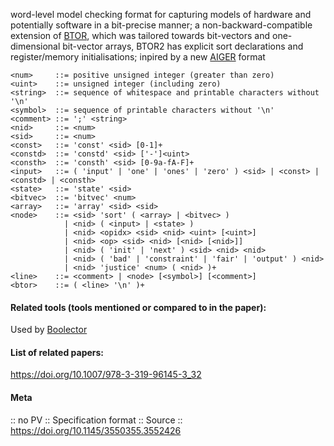 word-level model checking format for capturing models of hardware and potentially software in a bit-precise manner; a non-backward-compatible extension of [BTOR](BTOR.md), which was tailored towards bit-vectors and one-dimensional bit-vector arrays, BTOR2 has explicit sort declarations and register/memory initialisations; inpired by a new [AIGER](AIGER.md) format

```
<num>     ::= positive unsigned integer (greater than zero)
<uint>    ::= unsigned integer (including zero)
<string>  ::= sequence of whitespace and printable characters without '\n'
<symbol>  ::= sequence of printable characters without '\n'
<comment> ::= ';' <string>
<nid>     ::= <num>
<sid>     ::= <num>
<const>   ::= 'const' <sid> [0-1]+
<constd>  ::= 'constd' <sid> ['-']<uint>
<consth>  ::= 'consth' <sid> [0-9a-fA-F]+
<input>   ::= ( 'input' | 'one' | 'ones' | 'zero' ) <sid> | <const> | <constd> | <consth>
<state>   ::= 'state' <sid>
<bitvec>  ::= 'bitvec' <num>
<array>   ::= 'array' <sid> <sid>
<node>    ::= <sid> 'sort' ( <array> | <bitvec> )
            | <nid> ( <input> | <state> )
            | <nid> <opidx> <sid> <nid> <uint> [<uint>]
            | <nid> <op> <sid> <nid> [<nid> [<nid>]]
            | <nid> ( 'init' | 'next' ) <sid> <nid> <nid>
            | <nid> ( 'bad' | 'constraint' | 'fair' | 'output' ) <nid>
            | <nid> 'justice' <num> ( <nid> )+
<line>    ::= <comment> | <node> [<symbol>] [<comment>]
<btor>    ::= ( <line> '\n' )+ 
```

#### Related tools (tools mentioned or compared to in the paper):
Used by [Boolector](../Solvers/SMT/Boolector.md)

#### List of related papers:
https://doi.org/10.1007/978-3-319-96145-3_32

#### Meta
:: no PV
:: Specification format
:: Source :: https://doi.org/10.1145/3550355.3552426